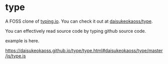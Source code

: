 # type
A FOSS clone of [typing.io](https://typing.io). You can check it out at [daisukeokaoss/type](https://daisukeokaoss.github.io/type/).

You can effectively read source code by typing github source code.

example is here.

https://daisukeokaoss.github.io/type/type.html#daisukeokaoss/type/master/js/type.js
